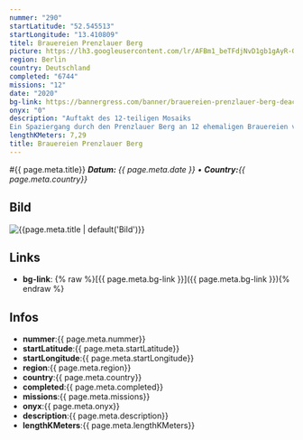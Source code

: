 ```yaml
---
nummer: "290"
startLatitude: "52.545513"
startLongitude: "13.410809"
titel: Brauereien Prenzlauer Berg
picture: https://lh3.googleusercontent.com/lr/AFBm1_beTFdjNvD1gb1gAyR-GCOT5nB8M4NbpCD_ccU3OWedjgRMWzDw0SKTUaMsALcm6ctvpWD5dI6tzan2_vqoikJXlmsFInK_ddXC2vNRinjBzXy4HGrSwCzphr8lqPpGGKYqO_w7tSZEottsNrVUf4AMonvXW_a1tEidoS4-ch8eRG4aAIyoLL8PuW6Lw8cvSHCFC-v1yO6MIF1NWKNW3A8zwdlTMrUmW6qivic1WKyK_Fep4aqTU-qacPykCI6XQzX-x6hZy2AZm7tNQcFkAWNIpTghD3kcHIAFlrx_nL0Gz3r5FiySfIPst_apKw2k6DPO6tes8leZP1bUVUti4S9Q3s3UWTPzWiRiX_d-urq9WI1yWOTxopYgR8pkES5lCNkCX_XSZu8QKdoqvRQN0kfjd6x60MUhLFFbmJz5tyZ2QJUvevbsivCud10mAvN0WQHn4EFouFTiJGV2KEKXprku-Kn1dT2JxeBKgmrODHteYdgnXElesBy1pJmvsAWf3AF2dZjAR8RQa3h1Z1_Za0CPr3NGNkhpynJZd6UkRuXToJlvHvuWcqsq9Nd4H39qddlbY4zCp63dPUsJzAzHYN-OAI0vNNsDhaHqqC4stlzkMrpw50ZXuJRSxGqLr0rf8NOCu2GQR8q5jPuioaPUZY6n-Rbgc5eEDJmqP474QbiYFHULrrrUqcPzr1RCf0ZsN5ESkjcvTU_Th5eSulITkFxwYyyLWyjtLe3is5bHTGbv8tr8HBCSAswQhdnqYPqmrTnu7Jb_0Ue6UhShQp3HhpaPNXJ6JiAJDHFsXr1J3l4qD4FDDKKOWrdD0LhvxK7PKiV-wIhavTAE02IZ5ojLzPiQSTZZfk_p92IF
region: Berlin
country: Deutschland
completed: "6744"
missions: "12"
date: "2020"
bg-link: https://bannergress.com/banner/brauereien-prenzlauer-berg-deac
onyx: "0"
description: "Auftakt des 12-teiligen Mosaiks
Ein Spaziergang durch den Prenzlauer Berg an 12 ehemaligen Brauereien vorbei. In der Groterja(h)n Brauerei Milastraße 1-4 wurde von 1897 bis 1914 Bier gebraut."
lengthKMeters: 7,29
title: Brauereien Prenzlauer Berg
---
```


#{{ page.meta.title}}
_**Datum:** {{ page.meta.date }} • **Country:**{{ page.meta.country}}_

## Bild
![{{page.meta.title | default('Bild')}}]({{page.meta.picture}})

## Links
- **bg-link**: {% raw %}[{{ page.meta.bg-link }}]({{ page.meta.bg-link }}){% endraw %}

## Infos
- **nummer**:{{ page.meta.nummer}}
- **startLatitude**:{{ page.meta.startLatitude}}
- **startLongitude**:{{ page.meta.startLongitude}}
- **region**:{{ page.meta.region}}
- **country**:{{ page.meta.country}}
- **completed**:{{ page.meta.completed}}
- **missions**:{{ page.meta.missions}}
- **onyx**:{{ page.meta.onyx}}
- **description**:{{ page.meta.description}}
- **lengthKMeters**:{{ page.meta.lengthKMeters}}

